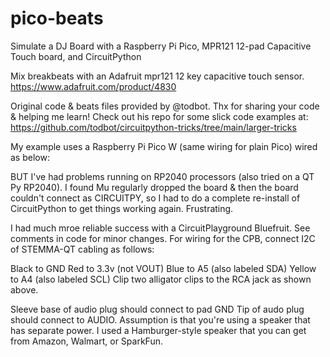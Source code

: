 # pico-beats
Simulate a DJ Board with a Raspberry Pi Pico, MPR121 12-pad Capacitive Touch board, and CircuitPython

Mix breakbeats with an Adafruit mpr121 12 key capacitive touch sensor. https://www.adafruit.com/product/4830

Original code & beats files provided by @todbot. Thx for sharing your code & helping me learn! Check out his repo for some slick code examples at: https://github.com/todbot/circuitpython-tricks/tree/main/larger-tricks

My example uses a Raspberry Pi Pico W (same wiring for plain Pico) wired as below:


BUT I've had problems running on RP2040 processors (also tried on a QT Py RP2040). I found Mu regularly dropped the board & then the board couldn't connect as CIRCUITPY, so I had to do a complete re-install of CircuitPython to get things working again. Frustrating.

I had much mroe reliable success with a CircuitPlayground Bluefruit. See comments in code for minor changes. For wiring for the CPB, connect I2C of STEMMA-QT cabling as follows:

Black to GND
Red to 3.3v (not VOUT)
Blue to A5 (also labeled SDA)
Yellow to A4 (also labeled SCL)
Clip two alligator clips to the RCA jack as shown above.

Sleeve base of audio plug should connect to pad GND
Tip of audo plug should connect to AUDIO. Assumption is that you're using a speaker that has separate power. I used a Hamburger-style speaker that you can get from Amazon, Walmart, or SparkFun.
